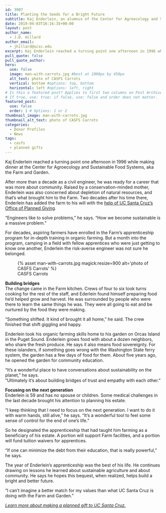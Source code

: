 ```yaml
---
id: 3907
title: Planting the Seeds for a Bright Future
subtitle: Kaj Enderlein, an alumnus of the Center for Agroecology and Sustainable Food Systems apprenticeship, has established a planned gift to the program that changed his life.
date: 2019-04-03T16:16:35+00:00
layout: post
author_name:
  - J.D. Hillard
author_email:
  - jhillard@ucsc.edu
excerpt: Kaj Enderlein reached a turning point one afternoon in 1996 while making dinner at the Center for Agroecology and Sustainable Food Systems, aka the Farm and Garden.
pull_quote: false
pull_quote_author:
hero:
  use: false
  image: man-with-carrots.jpg #best at 1000px by 450px
  alt_text: photo of CASFS Carrots
  vertical: bottom #options: top, bottom
  horizontal: left #options: left, right
# Is this a featured post? Applies to first two columns on Post Archive Page.
# If true, use: true; if false, use: false and order does not matter.
featured_post:
  use: false
  order: 1 # Options: 1 or 2
thumbnail_image: man-with-carrots.jpg
thumbnail_alt_text: photo of CASFS Carrots
categories:
  - Donor Profiles
  - News
tags:
  - casfs
  - planned gifts
---
```

Kaj Enderlein reached a turning point one afternoon in 1996 while making dinner at the Center for Agroecology and Sustainable Food Systems, aka the Farm and Garden.

After more than a decade as a civil engineer, he was ready for a career that was more about community. Raised by a conservation-minded mother, Enderlein was also concerned about depletion of natural resources, and that’s what brought him to the Farm. Two decades after his time there, Enderlein has added the farm to his will with the [help of UC Santa Cruz&#8217;s Office of Planned Giving](http://plannedgifts.ucsc.edu/).

“Engineers like to solve problems,” he says. “How we become sustainable is a massive problem.”

For decades, aspiring farmers have enrolled in the Farm’s apprenticeship program for in-depth training in organic farming. But a month into the program, camping in a field with fellow apprentices who were just getting to know one another, Enderlein the risk-averse engineer was not sure he belonged.
<figure class="inline-image full">
{% asset man-with-carrots.jpg magick:resize=900 alt='photo of CASFS Carrots' %}
<figcaption>CASFS Carrots</figcaption></figure>

**Building bridges**  
The change came in the Farm kitchen. Crews of four to six took turns cooking for the rest of the staff, and Ederlein found himself preparing food he’d helped grow and harvest. He was surrounded by people who were there to learn the same things he was. They were all going to eat and be nurtured by the food they were making.

“Something shifted. It kind of brought it all home,” he said. The crew finished that shift giggling and happy.

Enderlein took his organic farming skills home to his garden on Orcas Island in the Puget Sound. Enderlein grows food with about a dozen neighbors, who share the fresh produce. He says it also means food sovereignty. For these islanders, if something goes wrong with the Washington State ferry system, the garden has a few days of food for them. About five years ago, he opened the garden for community education.

“It’s a wonderful place to have conversations about sustainability on the planet,” he says.  
“Ultimately it’s about building bridges of trust and empathy with each other.”

**Focusing on the next generation**  
Enderlein is 59 and has no spouse or children. Some medical challenges in the last decade brought his attention to planning his estate.

“I keep thinking that I need to focus on the next generation. I want to do it with warm hands, still alive,” he says. “It’s a wonderful tool to feel some sense of control for the end of one’s life.”

So he designated the apprenticeship that had taught him farming as a beneficiary of his estate. A portion will support Farm facilities, and a portion will fund tuition waivers for apprentices.

“If one can minimize the debt from their education, that is really powerful,” he says.

The year of Enderlein’s apprenticeship was the best of his life. He continues drawing on lessons he learned about sustainable agriculture and about community. He says he hopes this bequest, when realized, helps build a bright and better future.

“I can’t imagine a better match for my values than what UC Santa Cruz is doing with the Farm and Garden.”

[_Learn more about making a planned gift to UC Santa Cruz._](http://plannedgifts.ucsc.edu/)
